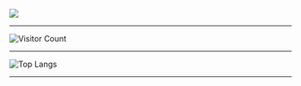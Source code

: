 ![](https://github-readme-stats.vercel.app/api?username=cypressen&show_icons=true&theme=transparent)

---  

![Visitor Count](https://profile-counter.glitch.me/cypressen/count.svg)  

---  

![Top Langs](https://github-readme-stats.vercel.app/api/top-langs/?username=cypressen&layout=compact&theme=tokyonight)


---  
